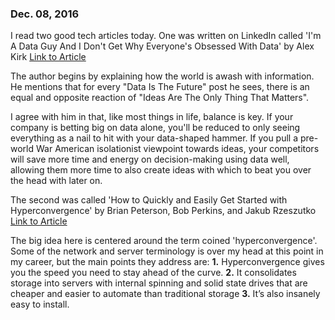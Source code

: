 ### Dec. 08, 2016

I read two good tech articles today.  One was written on LinkedIn called 'I'm A Data Guy And I Don't Get Why Everyone's Obsessed With Data' by
Alex Kirk [Link to Article](https://www.linkedin.com/pulse/im-data-guy-i-dont-get-why-everyones-obsessed-alex-kirk?trk=eml-email_feed_ecosystem_digest_01-hero-0-null&midToken=AQFVbWn_YBH0mw&fromEmail=fromEmail&ut=0lMCWRCCLyIDw1)

The author begins by explaining how the world is awash with information.  He mentions that for every "Data Is The Future" post he sees,
there is an equal and opposite reaction of "Ideas Are The Only Thing That Matters".

I agree with him in that, like most things in life, balance is key.  If your company is betting big on data alone, you'll be reduced
to only seeing everything as a nail to hit with your data-shaped hammer.  If you pull a pre-world War American isolationist viewpoint
towards ideas, your competitors will save more time and energy on decision-making using data well, allowing them more time to also create
ideas with which to beat you over the head with later on.

The second was called 'How to Quickly and Easily Get Started with Hyperconvergence' by Brian Peterson, Bob Perkins, and Jakub Rzeszutko
[Link to Article](http://focus.forsythe.com/articles/526/How-to-Quickly-and-Easily-Get-Started-with-Hyperconvergence)

The big idea here is centered around the term coined 'hyperconvergence'.  Some of the network and server terminology is over my head at this
point in my career, but the main points they address are:
**1.** Hyperconvergence gives you the speed you need to stay ahead of the curve.
**2.** It consolidates storage into servers with internal spinning and solid state drives that are cheaper and easier to automate than traditional storage
**3.** It’s also insanely easy to install.
